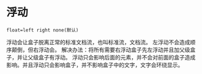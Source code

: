 # 浮动
`float=left right none(默认)`

浮动会让盒子脱离正常的标准文档流，也叫标准流，文档流。
左浮动不会造成顺序颠倒，但右浮动会。
	解决办法：将所有需要右浮动盒子先左浮动并且加父级盒子，并让父级盒子有浮动。
浮动只会影响后面的元素，并不会对前面的盒子造成影响。并且浮动只会影响盒子，并不影响盒子中的文字，文字会环绕显示。